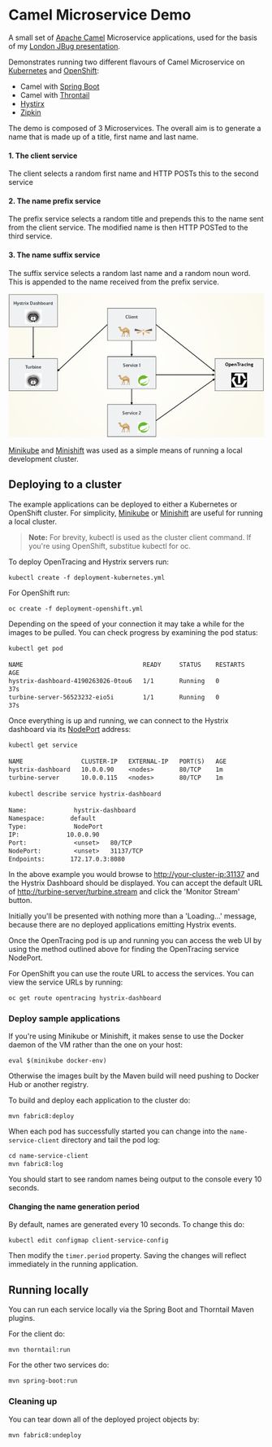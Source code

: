 # Camel Microservice Demo

A small set of [Apache Camel](http://camel.apache.org) Microservice applications, used for the basis of my [London JBug presentation](http://www.meetup.com/JBoss-User-Group/events/234803660/).

Demonstrates running two different flavours of Camel Microservice on [Kubernetes](http://kubernetes.io/) and [OpenShift](https://www.openshift.com/):

* Camel with [Spring Boot](https://projects.spring.io/spring-boot/)
* Camel with [Throntail](https://thorntail.io/)
* [Hystirx](https://github.com/Netflix/Hystrix)
* [Zipkin](http://zipkin.io/)

The demo is composed of 3 Microservices. The overall aim is to generate a name that is made up of a
title, first name and last name.

#### 1. The client service

The client selects a random first name and HTTP POSTs this to the second service

#### 2. The name prefix service

The prefix service selects a random title and prepends this to the name sent from the client service. The modified name is then HTTP POSTed to the third service.

#### 3. The name suffix service

The suffix service selects a random last name and a random noun word. This is appended to the name
received from the prefix service.

![Camel Microservice Demo](assets/diagram.png)

[Minikube](https://github.com/kubernetes/minikube) and [Minishift](https://github.com/jimmidyson/minishift) was used as a simple means of running a local development cluster.

## Deploying to a cluster

The example applications can be deployed to either a Kubernetes or OpenShift cluster. For simplicity, [Minikube](https://github.com/kubernetes/minikube) or [Minishift](https://github.com/jimmidyson/minishift) are useful for running a local cluster.

> __Note:__ For brevity, kubectl is used as the cluster client command. If you're using OpenShift,
substitue kubectl for oc.

To deploy OpenTracing and Hystrix servers run:

    kubectl create -f deployment-kubernetes.yml

For OpenShift run:

    oc create -f deployment-openshift.yml

Depending on the speed of your connection it may take a while for the images to be pulled. You
can check progress by examining the pod status:

    kubectl get pod

    NAME                                 READY     STATUS    RESTARTS   AGE
    hystrix-dashboard-4190263026-0tou6   1/1       Running   0          37s
    turbine-server-56523232-eio5i        1/1       Running   0          37s

Once everything is up and running, we can connect to the Hystrix dashboard via its [NodePort](http://kubernetes.io/docs/user-guide/services/#type-nodeport) address:

    kubectl get service

    NAME                CLUSTER-IP   EXTERNAL-IP   PORT(S)   AGE
    hystrix-dashboard   10.0.0.90    <nodes>       80/TCP    1m
    turbine-server      10.0.0.115   <nodes>       80/TCP    1m

    kubectl describe service hystrix-dashboard

    Name:			  hystrix-dashboard
    Namespace:	     default
    Type:			  NodePort
    IP:			    10.0.0.90
    Port:			  <unset>	80/TCP
    NodePort:		  <unset>	31137/TCP
    Endpoints:	     172.17.0.3:8080

In the above example you would browse to [http://your-cluster-ip:31137]() and the Hystrix Dashboard should be displayed. You can accept the default URL of [http://turbine-server/turbine.stream]() and click the 'Monitor Stream' button.

Initially you'll be presented with nothing more than a 'Loading...' message, because there are
no deployed applications emitting Hystrix events.

Once the OpenTracing pod is up and running you can access the web UI by using the method outlined above for finding the OpenTracing service NodePort.

For OpenShift you can use the route URL to access the services. You can view the service URLs by running:

    oc get route opentracing hystrix-dashboard

### Deploy sample applications

If you're using Minikube or Minishift, it makes sense to use the Docker daemon of the VM rather than the one on your host:

    eval $(minikube docker-env)

Otherwise the images built by the Maven build will need pushing to Docker Hub or another registry.

To build and deploy each application to the cluster do:

    mvn fabric8:deploy

When each pod has successfully started you can change into the `name-service-client` directory and tail the pod log:

    cd name-service-client
    mvn fabric8:log

You should start to see random names being output to the console every 10 seconds.

#### Changing the name generation period

By default, names are generated every 10 seconds. To change this do:

    kubectl edit configmap client-service-config

Then modify the `timer.period` property. Saving the changes will reflect immediately in the running application.

## Running locally

You can run each service locally via the Spring Boot and Thorntail Maven plugins.

For the client do:

    mvn thorntail:run

For the other two services do:

    mvn spring-boot:run

### Cleaning up

You can tear down all of the deployed project objects by:

    mvn fabric8:undeploy
